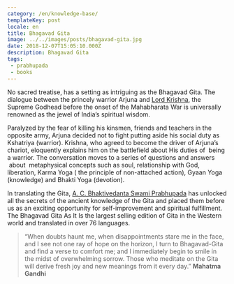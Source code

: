 ```yaml
---
category: /en/knowledge-base/
templateKey: post
locale: en
title: Bhagavad Gita
image: ../../images/posts/bhagavad-gita.jpg
date: 2018-12-07T15:05:10.000Z
description: Bhagavad Gita
tags:
 - prabhupada
 - books
---
```


No sacred treatise, has a setting as intriguing as the Bhagavad Gita. The dialogue between the princely warrior Arjuna and [Lord Krishna](/en/krishna), the Supreme Godhead before the onset of the Mahabharata War is universally renowned as the jewel of India’s spiritual wisdom.

Paralyzed by the fear of killing his kinsmen, friends and teachers in the opposite army, Arjuna decided not to fight putting aside his social duty as Kshatriya (warrior).
Krishna, who agreed to become the driver of Arjuna’s chariot, eloquently explains him on the battlefield about His duties of  being a warrior. The conversation moves to a series of questions and answers  about  metaphysical concepts such as soul, relationship with God, liberation, Karma Yoga ( the principle of non-attached action), Gyaan Yoga (knowledge) and Bhakti Yoga (devotion).

In translating the Gita, [A. C. Bhaktivedanta Swami Prabhupada](/en/srila-prabhupada) has unlocked all the secrets of the ancient knowledge of the Gita and placed them before us as an exciting opportunity for self-improvement and spiritual fulfillment. The Bhagavad Gita As It Is the largest selling edition of Gita in the Western world and translated in over 76 languages.

> “When doubts haunt me, when disappointments stare me in the face, and I see not one ray of hope on the horizon, I turn to Bhagavad-Gita and find a verse to comfort me; and I immediately begin to smile in the midst of overwhelming sorrow. Those who meditate on the Gita will derive fresh joy and new meanings from it every day.” **Mahatma Gandhi**
